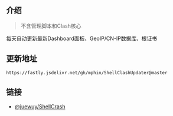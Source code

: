 ## 介绍
> 不含管理脚本和Clash核心

每天自动更新最新Dashboard面板、GeoIP/CN-IP数据库、根证书
## 更新地址
```
https://fastly.jsdelivr.net/gh/mphin/ShellClashUpdater@master
```
## 链接
- [@juewuy/ShellCrash](https://github.com/juewuy/ShellCrash)
